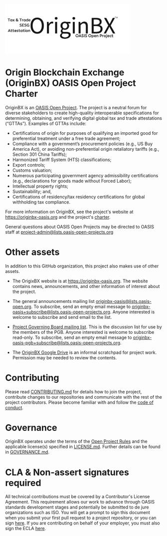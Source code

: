 <img src="artwork/OriginBX_OASIS_logo_blk_1.png" width="400">

# Origin Blockchain Exchange (OriginBX) OASIS Open Project Charter

OriginBX is an [OASIS Open Project](https://oasis-open-projects.org/). The project is a neutral forum for diverse stakeholders to create high-quality interoperable specifications for determining, obtaining, and verifying digital global tax and trade attestations (“GTTAs”). Examples of GTTAs include:

- Certifications of origin for purposes of qualifying an imported good for preferential treatment under a free trade agreement;
- Compliance with a government’s procurement policies (e.g., US Buy America Act), or avoiding non-preferential origin retaliatory tariffs (e.g., Section 301 China Tariffs);
- Harmonized Tariff System (HTS) classifications;
- Export controls;
- Customs valuation;
- Numerous participating government agency admissibility certifications (e.g., declarations for goods made without Forced Labor);
- Intellectual property rights;
- Sustainability; and,
- Certifications of residency/tax residency certifications for global withholding tax compliance.

For more information on OriginBX, see the project's website at https://originbx-oasis.org and the project's [charter](CHARTER.md).

General questions about OASIS Open Projects may be directed to OASIS staff at project-admin@lists.oasis-open-projects.org

# Other assets

In addition to this GitHub organization, this project also makes use of other assets. 

- The OrigixBX website is at https://originbx-oasis.org. The website contains news, announcements, and other information of interest about the project. 

- The general announcements mailing list [originbx-oasis@lists.oasis-open.org](https://lists.oasis-open-projects.org/g/originbx-oasis/topics). To subscribe, send an empty email message to originbx-oasis+subscribe@lists.oasis-open-projects.org. Anyone interested is welcome to subscribe and send email to the list. 

- [Project Governing Board mailing list](https://lists.oasis-open-projects.org/g/originbx-oasis-pgb/topics). This is the discussion list for use by the members of the PGB. Anyone interested is welcome to subscribe read-only. To subscribe, send an empty email message to originbx-oasis-pgb+subscribe@lists.oasis-open-projects.org.

- The [OriginBX Google Drive](https://drive.google.com/drive/folders/0AC0bWa7cvzvIUk9PVA) is an informal scratchpad for project work. Permission may be needed to review the contents. 

<!-- [Technical Steering Committee mailing list](url for list archive). This is the discussion list for use by the members of the TSC. To subscribe, send an empty email message to [subscription email]. Anyone interested is welcome to subscribe read-only. The list maintains an [archive](url to archive). -->

# Contributing

Please read [CONTRIBUTING.md](CONTRIBUTING.md) for details how to join the project, contribute changes to our repositories and communicate with the rest of the project contributors. Please become familiar with and follow the [code of conduct](CODE-OF-CONDUCT.md).

# Governance

OriginBX operates under the terms of the [Open Project Rules](https://www.oasis-open.org/policies-guidelines/open-projects-process) and the applicable license(s) specified in [LICENSE.md](LICENSE.md). Further details can be found in [GOVERNANCE.md](GOVERNANCE.md).

# CLA & Non-assert signatures required

All technical contributions must be covered by a Contributor's License Agreement. This requirement allows our work to advance through OASIS standards development stages and potentially be submitted to de jure organizations such as ISO. You will get a prompt to sign this document when you submit your first pull request to a project repository, or you can sign [here](https://cla-assistant.io/originbx-oasis/oasis-open-project). If you are contributing on behalf of your employer, you must also sign the ECLA [here](https://www-legacy.oasis-open.org/resources/projects/cla/projects-entity-cla).
